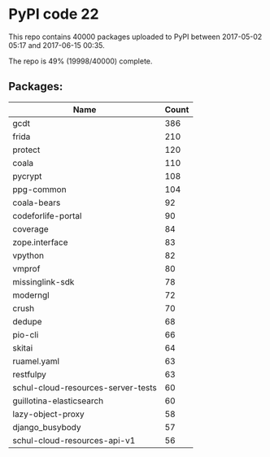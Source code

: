 # PyPI code 22

This repo contains 40000 packages uploaded to PyPI between 
2017-05-02 05:17 and 2017-06-15 00:35.

The repo is 49% (19998/40000) complete.

## Packages:

| Name  | Count |
| ----- | ----- |
| gcdt | 386 |
| frida | 210 |
| protect | 120 |
| coala | 110 |
| pycrypt | 108 |
| ppg-common | 104 |
| coala-bears | 92 |
| codeforlife-portal | 90 |
| coverage | 84 |
| zope.interface | 83 |
| vpython | 82 |
| vmprof | 80 |
| missinglink-sdk | 78 |
| moderngl | 72 |
| crush | 70 |
| dedupe | 68 |
| pio-cli | 66 |
| skitai | 64 |
| ruamel.yaml | 63 |
| restfulpy | 63 |
| schul-cloud-resources-server-tests | 60 |
| guillotina-elasticsearch | 60 |
| lazy-object-proxy | 58 |
| django_busybody | 57 |
| schul-cloud-resources-api-v1 | 56 |


